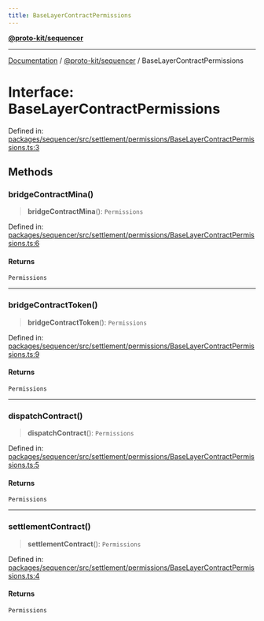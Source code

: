 ```yaml
---
title: BaseLayerContractPermissions
---
```


[**@proto-kit/sequencer**](../README.md)

***

[Documentation](../../../README.md) / [@proto-kit/sequencer](../README.md) / BaseLayerContractPermissions

# Interface: BaseLayerContractPermissions

Defined in: [packages/sequencer/src/settlement/permissions/BaseLayerContractPermissions.ts:3](https://github.com/proto-kit/framework/blob/4d6b3b6da51b3edee0fbf25ce72c1f59ec61e891/packages/sequencer/src/settlement/permissions/BaseLayerContractPermissions.ts#L3)

## Methods

### bridgeContractMina()

> **bridgeContractMina**(): `Permissions`

Defined in: [packages/sequencer/src/settlement/permissions/BaseLayerContractPermissions.ts:6](https://github.com/proto-kit/framework/blob/4d6b3b6da51b3edee0fbf25ce72c1f59ec61e891/packages/sequencer/src/settlement/permissions/BaseLayerContractPermissions.ts#L6)

#### Returns

`Permissions`

***

### bridgeContractToken()

> **bridgeContractToken**(): `Permissions`

Defined in: [packages/sequencer/src/settlement/permissions/BaseLayerContractPermissions.ts:9](https://github.com/proto-kit/framework/blob/4d6b3b6da51b3edee0fbf25ce72c1f59ec61e891/packages/sequencer/src/settlement/permissions/BaseLayerContractPermissions.ts#L9)

#### Returns

`Permissions`

***

### dispatchContract()

> **dispatchContract**(): `Permissions`

Defined in: [packages/sequencer/src/settlement/permissions/BaseLayerContractPermissions.ts:5](https://github.com/proto-kit/framework/blob/4d6b3b6da51b3edee0fbf25ce72c1f59ec61e891/packages/sequencer/src/settlement/permissions/BaseLayerContractPermissions.ts#L5)

#### Returns

`Permissions`

***

### settlementContract()

> **settlementContract**(): `Permissions`

Defined in: [packages/sequencer/src/settlement/permissions/BaseLayerContractPermissions.ts:4](https://github.com/proto-kit/framework/blob/4d6b3b6da51b3edee0fbf25ce72c1f59ec61e891/packages/sequencer/src/settlement/permissions/BaseLayerContractPermissions.ts#L4)

#### Returns

`Permissions`

